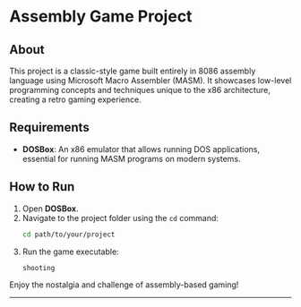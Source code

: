 
# Assembly Game Project

## About
This project is a classic-style game built entirely in 8086 assembly language using Microsoft Macro Assembler (MASM). It showcases low-level programming concepts and techniques unique to the x86 architecture, creating a retro gaming experience.

## Requirements
- **DOSBox**: An x86 emulator that allows running DOS applications, essential for running MASM programs on modern systems.

## How to Run
1. Open **DOSBox**.
2. Navigate to the project folder using the `cd` command:
   ```bash
   cd path/to/your/project
   ```
3. Run the game executable:
   ```bash
   shooting
   ```

Enjoy the nostalgia and challenge of assembly-based gaming!

---
